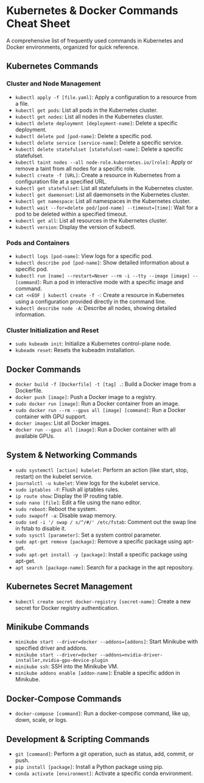 # Kubernetes & Docker Commands Cheat Sheet

A comprehensive list of frequently used commands in Kubernetes and Docker environments, organized for quick reference.

## Kubernetes Commands

### Cluster and Node Management
- `kubectl apply -f [file.yaml]`: Apply a configuration to a resource from a file.
- `kubectl get pods`: List all pods in the Kubernetes cluster.
- `kubectl get nodes`: List all nodes in the Kubernetes cluster.
- `kubectl delete deployment [deployment-name]`: Delete a specific deployment.
- `kubectl delete pod [pod-name]`: Delete a specific pod.
- `kubectl delete service [service-name]`: Delete a specific service.
- `kubectl delete statefulset [statefulset-name]`: Delete a specific statefulset.
- `kubectl taint nodes --all node-role.kubernetes.io/[role]`: Apply or remove a taint from all nodes for a specific role.
- `kubectl create -f [URL]`: Create a resource in Kubernetes from a configuration file at a specified URL.
- `kubectl get statefulset`: List all statefulsets in the Kubernetes cluster.
- `kubectl get daemonset`: List all daemonsets in the Kubernetes cluster.
- `kubectl get namespace`: List all namespaces in the Kubernetes cluster.
- `kubectl wait --for=delete pod/[pod-name] --timeout=[time]`: Wait for a pod to be deleted within a specified timeout.
- `kubectl get all`: List all resources in the Kubernetes cluster.
- `kubectl version`: Display the version of kubectl.

### Pods and Containers
- `kubectl logs [pod-name]`: View logs for a specific pod.
- `kubectl describe pod [pod-name]`: Show detailed information about a specific pod.
- `kubectl run [name] --restart=Never --rm -i --tty --image [image] -- [command]`: Run a pod in interactive mode with a specific image and command.
- `cat <<EOF | kubectl create -f -`: Create a resource in Kubernetes using a configuration provided directly in the command line.
- `kubectl describe node -A`: Describe all nodes, showing detailed information.

### Cluster Initialization and Reset
- `sudo kubeadm init`: Initialize a Kubernetes control-plane node.
- `kubeadm reset`: Resets the kubeadm installation.

## Docker Commands

- `docker build -f [Dockerfile] -t [tag] .`: Build a Docker image from a Dockerfile.
- `docker push [image]`: Push a Docker image to a registry.
- `sudo docker run [image]`: Run a Docker container from an image.
- `sudo docker run --rm --gpus all [image] [command]`: Run a Docker container with GPU support.
- `docker images`: List all Docker images.
- `docker run --gpus all [image]`: Run a Docker container with all available GPUs.

## System & Networking Commands

- `sudo systemctl [action] kubelet`: Perform an action (like start, stop, restart) on the kubelet service.
- `journalctl -u kubelet`: View logs for the kubelet service.
- `sudo iptables -F`: Flush all iptables rules.
- `ip route show`: Display the IP routing table.
- `sudo nano [file]`: Edit a file using the nano editor.
- `sudo reboot`: Reboot the system.
- `sudo swapoff -a`: Disable swap memory.
- `sudo sed -i '/ swap / s/^/#/' /etc/fstab`: Comment out the swap line in fstab to disable it.
- `sudo sysctl [parameter]`: Set a system control parameter.
- `sudo apt-get remove [package]`: Remove a specific package using apt-get.
- `sudo apt-get install -y [package]`: Install a specific package using apt-get.
- `apt search [package-name]`: Search for a package in the apt repository.

## Kubernetes Secret Management

- `kubectl create secret docker-registry [secret-name]`: Create a new secret for Docker registry authentication.

## Minikube Commands

- `minikube start --driver=docker --addons=[addons]`: Start Minikube with specified driver and addons.
- `minikube start --driver=docker --addons=nvidia-driver-installer,nvidia-gpu-device-plugin `
- `minikube ssh`: SSH into the Minikube VM.
- `minikube addons enable [addon-name]`: Enable a specific addon in Minikube.

## Docker-Compose Commands

- `docker-compose [command]`: Run a docker-compose command, like up, down, scale, or logs.

## Development & Scripting Commands

- `git [command]`: Perform a git operation, such as status, add, commit, or push.
- `pip install [package]`: Install a Python package using pip.
- `conda activate [environment]`: Activate a specific conda environment.
